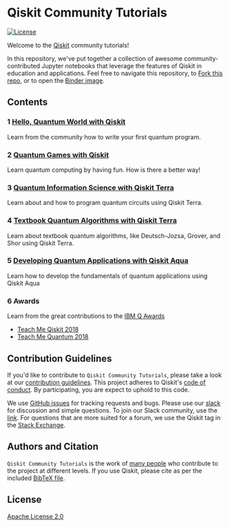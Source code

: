 # Qiskit Community Tutorials

[![License](https://img.shields.io/github/license/Qiskit/qiskit-tutorials.svg?style=popout-square)](https://opensource.org/licenses/Apache-2.0)

Welcome to the [Qiskit](https://www.qiskit.org/) community tutorials!

In this repository, we've put together a collection of awesome community-contributed Jupyter notebooks that leverage the features of Qiskit in education and applications. Feel free to navigate this repository, to [Fork this repo](https://github.com/qiskit/qiskit-community-tutorials/fork), or to open the [Binder image](https://mybinder.org/v2/gh/qiskit/qiskit-community-tutorials/master?filepath=./index.ipynb).

## Contents

### 1 [Hello, Quantum World with Qiskit](hello_world/) 
Learn from the community how to write your first quantum program.

### 2 [Quantum Games with Qiskit](games/)
Learn quantum computing by having fun. How is there a better way!

### 3 [Quantum Information Science with Qiskit Terra](terra/index.ipynb)
Learn about and how to program quantum circuits using Qiskit Terra. 

### 4 [Textbook Quantum Algorithms with Qiskit Terra](algorithms/index.ipynb)
Learn about textbook quantum algorithms, like Deutsch-Jozsa, Grover, and Shor using Qiskit Terra. 

### 5 [Developing Quantum Applications with Qiskit Aqua](aqua/index.ipynb)
Learn how to develop the fundamentals of quantum applications using Qiskit Aqua

### 6 Awards
Learn from the great contributions to the [IBM Q Awards](https://qe-awards.mybluemix.net/)
* [Teach Me Qiskit 2018](awards/teach_me_qiskit_2018/index.ipynb)
* [Teach Me Quantum 2018](awards/teach_me_quantum_2018/index.ipynb)

## Contribution Guidelines

If you'd like to contribute to `Qiskit Community Tutorials`, please take a look at our
[contribution guidelines](.github/CONTRIBUTING.md). This project adheres to Qiskit's [code of
conduct](.github/CODE_OF_CONDUCT.md). By participating, you are expect to uphold to this code.

We use [GitHub issues](https://github.com/Qiskit/qiskit-tutorials-community/issues) for tracking requests and bugs. Please use our
[slack](https://qiskit.slack.com) for discussion and simple questions. To join our Slack community, use the
[link](https://join.slack.com/t/qiskit/shared_invite/enQtNDc2NjUzMjE4Mzc0LTMwZmE0YTM4ZThiNGJmODkzN2Y2NTNlMDIwYWNjYzA2ZmM1YTRlZGQ3OGM0NjcwMjZkZGE0MTA4MGQ1ZTVmYzk).
For questions that are more suited for a forum, we use the Qiskit tag in the [Stack
Exchange](https://quantumcomputing.stackexchange.com/questions/tagged/qiskit).

## Authors and Citation

`Qiskit Community Tutorials` is the work of [many people](https://github.com/Qiskit/qiskit-tutorials-community/graphs/contributors) who
contribute to the project at different levels. If you use Qiskit, please cite as per the included [BibTeX
file](https://github.com/Qiskit/qiskit/blob/master/Qiskit.bib).

## License

[Apache License 2.0](LICENSE.txt)
